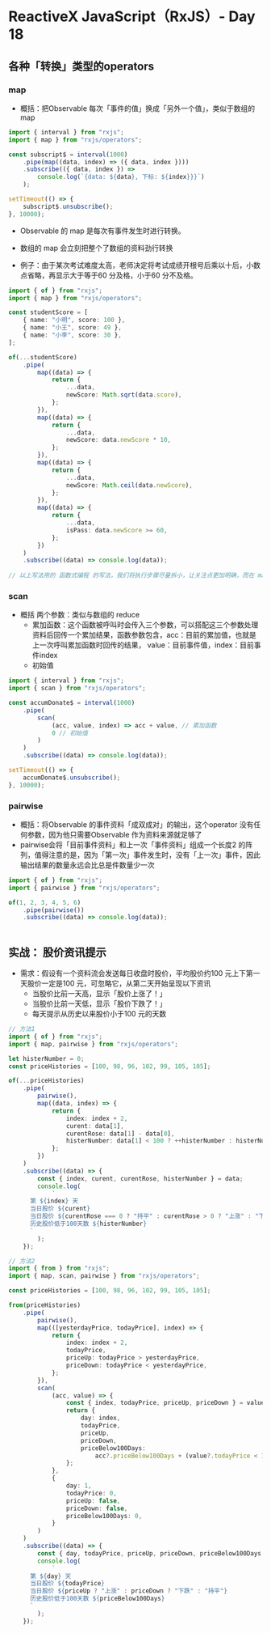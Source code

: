 # ReactiveX JavaScript（RxJS）- Day 18

## 各种「转换」类型的operators

### map

* 概括：把Observable 每次「事件的值」换成「另外一个值」，类似于数组的 map

```typescript
import { interval } from "rxjs";
import { map } from "rxjs/operators";

const subscript$ = interval(1000)
	.pipe(map((data, index) => ({ data, index })))
	.subscribe(({ data, index }) =>
		console.log(`{data: ${data}, 下标: ${index}}}`)
	);

setTimeout(() => {
	subscript$.unsubscribe();
}, 10000);

```

* Observable 的 map 是每次有事件发生时进行转换。
* 数组的 map 会立刻把整个了数组的资料劲行转换

* 例子：由于某次考试难度太高，老师决定将考试成绩开根号后乘以十后，小数点省略，再显示大于等于60 分及格，小于60 分不及格。

```typescript
import { of } from "rxjs";
import { map } from "rxjs/operators";

const studentScore = [
	{ name: "小明", score: 100 },
	{ name: "小王", score: 49 },
	{ name: "小李", score: 30 },
];

of(...studentScore)
	.pipe(
		map((data) => {
			return {
				...data,
				newScore: Math.sqrt(data.score),
			};
		}),
		map((data) => {
			return {
				...data,
				newScore: data.newScore * 10,
			};
		}),
		map((data) => {
			return {
				...data,
				newScore: Math.ceil(data.newScore),
			};
		}),
		map((data) => {
			return {
				...data,
				isPass: data.newScore >= 60,
			};
		})
	)
	.subscribe((data) => console.log(data));
	
// 以上写法用的 函数式编程 的写法，我们将执行步骤尽量拆小，让关注点更加明确，而在 map 内我们也应用了immutable (不可变物件) 的处理方式，确保每次修改都是回传一个新的物件，而不会改到原来的物件，让程式运作过程更可靠
```


### scan

* 概括 两个参数：类似与数组的 reduce
  * 累加函数：这个函数被呼叫时会传入三个参数，可以搭配这三个参数处理资料后回传一个累加结果，函数参数包含，acc：目前的累加值，也就是上一次呼叫累加函数时回传的结果， value：目前事件值，index：目前事件index
  * 初始值


```typescript
import { interval } from "rxjs";
import { scan } from "rxjs/operators";

const accumDonate$ = interval(1000)
	.pipe(
		scan(
			(acc, value, index) => acc + value, // 累加函数
			0 // 初始值
		)
	)
	.subscribe((data) => console.log(data));

setTimeout(() => {
	accumDonate$.unsubscribe();
}, 10000);
```


### pairwise

* 概括：将Observable 的事件资料「成双成对」的输出，这个operator 没有任何参数，因为他只需要Observable 作为资料来源就足够了
* pairwise会将「目前事件资料」和上一次「事件资料」组成一个长度2 的阵列，值得注意的是，因为「第一次」事件发生时，没有「上一次」事件，因此输出结果的数量永远会比总是件数量少一次

```typescript
import { of } from "rxjs";
import { pairwise } from "rxjs/operators";

of(1, 2, 3, 4, 5, 6)
	.pipe(pairwise())
	.subscribe((data) => console.log(data));
	
```


## 实战： 股价资讯提示
* 需求：假设有一个资料流会发送每日收盘时股价，平均股价约100 元上下第一天股价一定是100 元，可忽略它，从第二天开始呈现以下资讯
	* 当股价比前一天高，显示「股价上涨了！」
	* 当股价比前一天低，显示「股价下跌了！」
	* 每天提示从历史以来股价小于100 元的天数


```typescript
// 方法1
import { of } from "rxjs";
import { map, pairwise } from "rxjs/operators";

let histerNumber = 0;
const priceHistories = [100, 98, 96, 102, 99, 105, 105];

of(...priceHistories)
	.pipe(
		pairwise(),
		map((data, index) => {
			return {
				index: index + 2,
				curent: data[1],
				curentRose: data[1] - data[0],
				histerNumber: data[1] < 100 ? ++histerNumber : histerNumber,
			};
		})
	)
	.subscribe((data) => {
		const { index, curent, curentRose, histerNumber } = data;
		console.log(
			`
      第 ${index} 天
      当日股价 ${curent}
      当日股价 ${curentRose === 0 ? "持平" : curentRose > 0 ? "上涨" : "下跌"}
      历史股价低于100天数 ${histerNumber}
      `
		);
	});
```


```typescript
// 方法2
import { from } from "rxjs";
import { map, scan, pairwise } from "rxjs/operators";

const priceHistories = [100, 98, 96, 102, 99, 105, 105];

from(priceHistories)
	.pipe(
		pairwise(),
		map(([yesterdayPrice, todayPrice], index) => {
			return {
				index: index + 2,
				todayPrice,
				priceUp: todayPrice > yesterdayPrice,
				priceDown: todayPrice < yesterdayPrice,
			};
		}),
		scan(
			(acc, value) => {
				const { index, todayPrice, priceUp, priceDown } = value;
				return {
					day: index,
					todayPrice,
					priceUp,
					priceDown,
					priceBelow100Days:
						acc?.priceBelow100Days + (value?.todayPrice < 100 ? 1 : 0),
				};
			},
			{
				day: 1,
				todayPrice: 0,
				priceUp: false,
				priceDown: false,
				priceBelow100Days: 0,
			}
		)
	)
	.subscribe((data) => {
		const { day, todayPrice, priceUp, priceDown, priceBelow100Days } = data;
		console.log(
			`
      第 ${day} 天
      当日股价 ${todayPrice}
      当日股价 ${priceUp ? "上涨" : priceDown ? "下跌" : "持平"}
      历史股价低于100天数 ${priceBelow100Days}
      `
		);
	});

```





